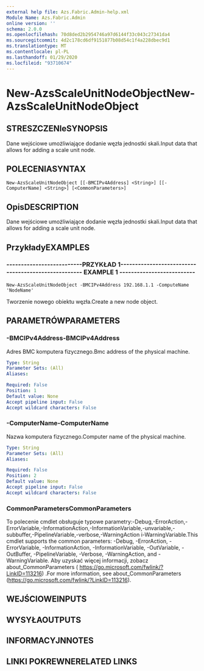 ```yaml
---
external help file: Azs.Fabric.Admin-help.xml
Module Name: Azs.Fabric.Admin
online version: ''
schema: 2.0.0
ms.openlocfilehash: 70d8ded2b2954746a97d6144f33c043c27341da4
ms.sourcegitcommit: 4d2c178cd6df9151877b08d54c1f4a228dbec9d1
ms.translationtype: MT
ms.contentlocale: pl-PL
ms.lasthandoff: 01/29/2020
ms.locfileid: "93710674"
---
```

# <span data-ttu-id="1f7b9-101">New-AzsScaleUnitNodeObject</span><span class="sxs-lookup"><span data-stu-id="1f7b9-101">New-AzsScaleUnitNodeObject</span></span>

## <span data-ttu-id="1f7b9-102">STRESZCZENIe</span><span class="sxs-lookup"><span data-stu-id="1f7b9-102">SYNOPSIS</span></span>
<span data-ttu-id="1f7b9-103">Dane wejściowe umożliwiające dodanie węzła jednostki skali.</span><span class="sxs-lookup"><span data-stu-id="1f7b9-103">Input data that allows for adding a scale unit node.</span></span>

## <span data-ttu-id="1f7b9-104">POLECENIA</span><span class="sxs-lookup"><span data-stu-id="1f7b9-104">SYNTAX</span></span>

```
New-AzsScaleUnitNodeObject [[-BMCIPv4Address] <String>] [[-ComputerName] <String>] [<CommonParameters>]
```

## <span data-ttu-id="1f7b9-105">Opis</span><span class="sxs-lookup"><span data-stu-id="1f7b9-105">DESCRIPTION</span></span>
<span data-ttu-id="1f7b9-106">Dane wejściowe umożliwiające dodanie węzła jednostki skali.</span><span class="sxs-lookup"><span data-stu-id="1f7b9-106">Input data that allows for adding a scale unit node.</span></span>

## <span data-ttu-id="1f7b9-107">Przykłady</span><span class="sxs-lookup"><span data-stu-id="1f7b9-107">EXAMPLES</span></span>

### <span data-ttu-id="1f7b9-108">--------------------------PRZYKŁAD 1--------------------------</span><span class="sxs-lookup"><span data-stu-id="1f7b9-108">-------------------------- EXAMPLE 1 --------------------------</span></span>
```
New-AzsScaleUnitNodeObject -BMCIPv4Address 192.168.1.1 -ComputeName 'NodeName'
```

<span data-ttu-id="1f7b9-109">Tworzenie nowego obiektu węzła.</span><span class="sxs-lookup"><span data-stu-id="1f7b9-109">Create a new node object.</span></span>

## <span data-ttu-id="1f7b9-110">PARAMETRÓW</span><span class="sxs-lookup"><span data-stu-id="1f7b9-110">PARAMETERS</span></span>

### <span data-ttu-id="1f7b9-111">-BMCIPv4Address</span><span class="sxs-lookup"><span data-stu-id="1f7b9-111">-BMCIPv4Address</span></span>
<span data-ttu-id="1f7b9-112">Adres BMC komputera fizycznego.</span><span class="sxs-lookup"><span data-stu-id="1f7b9-112">Bmc address of the physical machine.</span></span>

```yaml
Type: String
Parameter Sets: (All)
Aliases: 

Required: False
Position: 1
Default value: None
Accept pipeline input: False
Accept wildcard characters: False
```

### <span data-ttu-id="1f7b9-113">-ComputerName</span><span class="sxs-lookup"><span data-stu-id="1f7b9-113">-ComputerName</span></span>
<span data-ttu-id="1f7b9-114">Nazwa komputera fizycznego.</span><span class="sxs-lookup"><span data-stu-id="1f7b9-114">Computer name of the physical machine.</span></span>

```yaml
Type: String
Parameter Sets: (All)
Aliases: 

Required: False
Position: 2
Default value: None
Accept pipeline input: False
Accept wildcard characters: False
```

### <span data-ttu-id="1f7b9-115">CommonParameters</span><span class="sxs-lookup"><span data-stu-id="1f7b9-115">CommonParameters</span></span>
<span data-ttu-id="1f7b9-116">To polecenie cmdlet obsługuje typowe parametry:-Debug,-ErrorAction,-ErrorVariable,-InformationAction,-InformationVariable,-unvariable,-subbuffer,-PipelineVariable,-verbose,-WarningAction i-WarningVariable.</span><span class="sxs-lookup"><span data-stu-id="1f7b9-116">This cmdlet supports the common parameters: -Debug, -ErrorAction, -ErrorVariable, -InformationAction, -InformationVariable, -OutVariable, -OutBuffer, -PipelineVariable, -Verbose, -WarningAction, and -WarningVariable.</span></span> <span data-ttu-id="1f7b9-117">Aby uzyskać więcej informacji, zobacz about_CommonParameters ( https://go.microsoft.com/fwlink/?LinkID=113216) .</span><span class="sxs-lookup"><span data-stu-id="1f7b9-117">For more information, see about_CommonParameters (https://go.microsoft.com/fwlink/?LinkID=113216).</span></span>

## <span data-ttu-id="1f7b9-118">WEJŚCIOWE</span><span class="sxs-lookup"><span data-stu-id="1f7b9-118">INPUTS</span></span>

## <span data-ttu-id="1f7b9-119">WYSYŁA</span><span class="sxs-lookup"><span data-stu-id="1f7b9-119">OUTPUTS</span></span>

## <span data-ttu-id="1f7b9-120">INFORMACYJN</span><span class="sxs-lookup"><span data-stu-id="1f7b9-120">NOTES</span></span>

## <span data-ttu-id="1f7b9-121">LINKI POKREWNE</span><span class="sxs-lookup"><span data-stu-id="1f7b9-121">RELATED LINKS</span></span>

